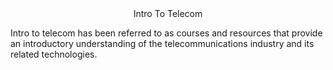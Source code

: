 <html>
<head><center>Intro To Telecom</center></head>

<body>

<p>Intro to telecom has been referred to as courses and resources that provide an introductory understanding of the telecommunications industry and its related technologies. </p>









  
</body>


















  
</html>
